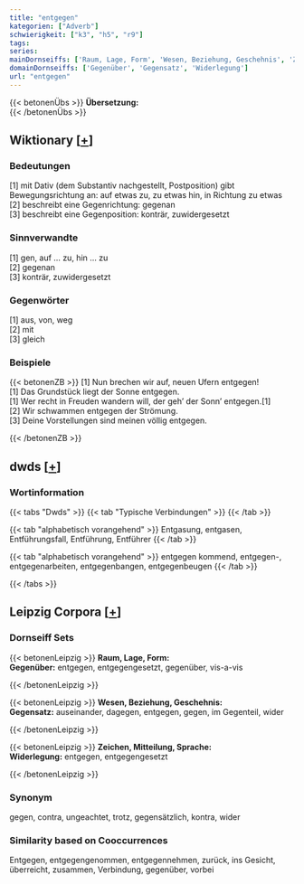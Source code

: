 ```yaml
---
title: "entgegen"
kategorien: ["Adverb"]
schwierigkeit: ["k3", "h5", "r9"]
tags:
series:
mainDornseiffs: ['Raum, Lage, Form', 'Wesen, Beziehung, Geschehnis', 'Zeichen, Mitteilung, Sprache']
domainDornseiffs: ['Gegenüber', 'Gegensatz', 'Widerlegung']
url: "entgegen"
---
```


{{< betonenÜbs >}}
**Übersetzung:**  
{{< /betonenÜbs >}}

## Wiktionary [[+](https://de.wiktionary.org/wiki/entgegen)]

### Bedeutungen
[1] mit Dativ (dem Substantiv nachgestellt, Postposition) gibt Bewegungsrichtung an: auf etwas zu, zu etwas hin, in Richtung zu etwas  
[2] beschreibt eine Gegenrichtung: gegenan  
[3] beschreibt eine Gegenposition: konträr, zuwidergesetzt  

### Sinnverwandte
[1] gen, auf … zu, hin … zu  
[2] gegenan  
[3] konträr, zuwidergesetzt  

### Gegenwörter
[1] aus, von, weg  
[2] mit  
[3] gleich  

### Beispiele
{{< betonenZB >}}
[1] Nun brechen wir auf, neuen Ufern entgegen!  
[1] Das Grundstück liegt der Sonne entgegen.  
[1] Wer recht in Freuden wandern will, der geh’ der Sonn’ entgegen.[1]  
[2] Wir schwammen entgegen der Strömung.  
[3] Deine Vorstellungen sind meinen völlig entgegen.  

{{< /betonenZB >}}


## dwds [[+](https://www.dwds.de/wb/entgegen)]

### Wortinformation
{{< tabs "Dwds" >}}
{{< tab "Typische Verbindungen" >}}
{{< /tab >}}

{{< tab "alphabetisch vorangehend" >}}
Entgasung, entgasen, Entführungsfall, Entführung, Entführer
{{< /tab >}}

{{< tab "alphabetisch vorangehend" >}}
entgegen kommend, entgegen-, entgegenarbeiten, entgegenbangen, entgegenbeugen
{{< /tab >}}

{{< /tabs >}}

## Leipzig Corpora [[+](https://corpora.uni-leipzig.de/en/res?word=entgegen&corpusId=deu_newscrawl-public_2018)]

### Dornseiff Sets
{{< betonenLeipzig >}}
**Raum, Lage, Form:**  
**Gegenüber:** entgegen, entgegengesetzt, gegenüber, vis-a-vis  

{{< /betonenLeipzig >}}


{{< betonenLeipzig >}}
**Wesen, Beziehung, Geschehnis:**  
**Gegensatz:** auseinander, dagegen, entgegen, gegen, im Gegenteil, wider  

{{< /betonenLeipzig >}}


{{< betonenLeipzig >}}
**Zeichen, Mitteilung, Sprache:**  
**Widerlegung:** entgegen, entgegengesetzt  

{{< /betonenLeipzig >}}

### Synonym
gegen, contra, ungeachtet, trotz, gegensätzlich, kontra, wider


### Similarity based on Cooccurrences
Entgegen, entgegengenommen, entgegennehmen, zurück, ins Gesicht, überreicht, zusammen, Verbindung, gegenüber, vorbei

